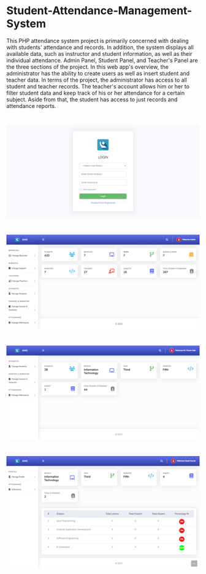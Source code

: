 # Student-Attendance-Management-System
This PHP attendance system project is primarily concerned with dealing with students' attendance and records. In addition, the system displays all available data, such as instructor and student information, as well as their individual attendance. Admin Panel, Student Panel, and Teacher's Panel are the three sections of the project. In this web app's overview, the administrator has the ability to create users as well as insert student and teacher data. In terms of the project, the administrator has access to all student and teacher records. The teacher's account allows him or her to filter student data and keep track of his or her attendance for a certain subject. Aside from that, the student has access to just records and attendance reports.

#
![Screenshot Login](DATABASE-FILE/screencapture-localhost-Student-Attendance-System-2023-12-04-21_10_46.png)
#
![Screenshot Admin](DATABASE-FILE/screencapture-localhost-Student-Attendance-System-Admin-index-php-2023-12-04-21_29_16.png)
#
![Screenshot Teacher](DATABASE-FILE/screencapture-localhost-Student-Attendance-System-ClassTeacher-index-php-2023-12-05-14_57_33.png)
#
![Screenshot Student](DATABASE-FILE/screencapture-localhost-Student-Attendance-System-Student-index-php-2023-12-05-19_21_00.png)
